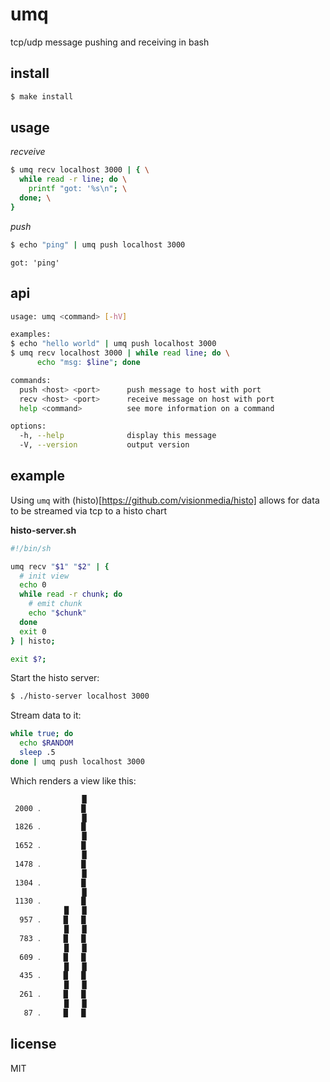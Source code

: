umq
=====

tcp/udp message pushing and receiving in bash

## install

```sh
$ make install
```

## usage

*recveive*

```sh
$ umq recv localhost 3000 | { \
  while read -r line; do \
    printf "got: '%s\n"; \
  done; \
}
```

*push*

```sh
$ echo "ping" | umq push localhost 3000
```

```
got: 'ping'
```

## api

```sh
usage: umq <command> [-hV]

examples:
$ echo "hello world" | umq push localhost 3000
$ umq recv localhost 3000 | while read line; do \
      echo "msg: $line"; done

commands:
  push <host> <port>      push message to host with port
  recv <host> <port>      receive message on host with port
  help <command>          see more information on a command

options:
  -h, --help              display this message
  -V, --version           output version
```

## example

Using `umq` with (histo)[https://github.com/visionmedia/histo] allows
for data to be streamed via tcp to a histo chart

**histo-server.sh**

```sh
#!/bin/sh

umq recv "$1" "$2" | {
  # init view
  echo 0
  while read -r chunk; do
    # emit chunk
    echo "$chunk"
  done
  exit 0
} | histo;

exit $?;
```

Start the histo server:

```sh
$ ./histo-server localhost 3000
```

Stream data to it:

```sh
while true; do
  echo $RANDOM
  sleep .5
done | umq push localhost 3000
```

Which renders a view like this:

```sh
                █
 2000 ․         █
                █
 1826 ․         █
                █
 1652 ․         █
                █
 1478 ․         █
                █
 1304 ․         █
                █
 1130 ․         █
            █   █
  957 ․     █   █
            █   █
  783 ․     █   █
            █   █
  609 ․     █   █
            █   █
  435 ․     █   █
            █   █
  261 ․     █   █
            █   █
   87 ․     █   █
```

## license

MIT
